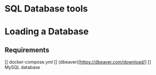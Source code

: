 # SQL Database tools

# Loading a Database
## Requirements
[] docker-compose.yml
[] (dbeaver)[https://dbeaver.com/download/]
[] MySQL database
